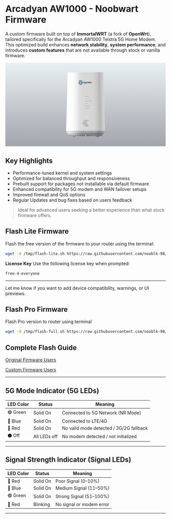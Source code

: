 # Arcadyan AW1000 - Noobwart Firmware

A custom firmware built on top of **ImmortalWRT** (a fork of **OpenWrt**), tailored specifically for the Arcadyan AW1000 Telstra 5G Home Modem. This optimized build enhances **network stability**, **system performance**, and introduces **custom features** that are not available through stock or vanilla firmware.

![Sitemap Uploader Screenshot](/images/main.png)

## Key Highlights

* Performance-tuned kernel and system settings
* Optimized for balanced throughput and responsiveness
* Prebuilt support for packages not installable via default firmware
* Enhanced compatibility for 5G modem and WAN failover setups
* Improved firewall and QoS options
* Regular Updates and bug fixes based on users feedback

> Ideal for advanced users seeking a better experience than what stock firmware offers.

## Flash Lite Firmware

Flash the free version of the firmware to your router using the terminal:

```bash
wget -O /tmp/flash-lite.sh https://raw.githubusercontent.com/nooblk-98/arcadyan-aw1000-mod-firmware/refs/heads/main/flash/flash-lite.sh && chmod +x /tmp/flash-lite.sh && sh /tmp/flash-lite.sh
```

**License Key**
Use the following license key when prompted:

```bash
free-4-everyone
```

---

Let me know if you want to add device compatibility, warnings, or UI previews.


## Flash Pro Firmware

Flash Pro version to router using terminal 

```bash
wget -O /tmp/flash-full.sh https://raw.githubusercontent.com/nooblk-98/arcadyan-aw1000-mod-firmware/refs/heads/main/flash/flash-full.sh && chmod +x /tmp/flash-lite.sh && sh /tmp/flash-full.sh

```

## Complete Flash Guide

[Original Firmware Users](./guide/o-firmware.md) 

[Custom Firmware Users](./guide/m-firmware.md) 
    
---

## **5G Mode Indicator (5G LEDs)**

| LED Color | Status       | Meaning                                 |
| --------- | ------------ | --------------------------------------- |
| 🟢 Green  | Solid On     | Connected to 5G Network (NR Mode)       |
| 🔵 Blue   | Solid On     | Connected to LTE/4G                     |
| 🔴 Red    | Solid On     | No valid mode detected / 3G/2G fallback |
| ⚫ Off     | All LEDs off | No modem detected / not initialized     |

---


## **Signal Strength Indicator (Signal LEDs)**

| LED Color | Status   | Meaning                  |
| --------- | -------- | ------------------------ |
| 🔴 Red    | Solid On | Poor Signal (0–10%)      |
| 🔵 Blue   | Solid On | Medium Signal (11–50%)   |
| 🟢 Green  | Solid On | Strong Signal (51–100%)  |
| 🔴 Red    | Blinking | No signal or modem error |

---






